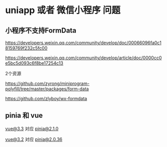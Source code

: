 # uniapp 或者 微信小程序 问题

## 小程序不支持FormData

<https://developers.weixin.qq.com/community/develop/doc/00066096fa0c18159769f232c5fc00>

<https://developers.weixin.qq.com/community/develop/article/doc/0000cc0e5bc5d093c6f8be17254c13>

2个资源

<https://github.com/zyrong/miniprogram-polyfill/tree/master/packages/form-data>

<https://github.com/zlyboy/wx-formdata>

## pinia 和 vue

vue@3.3 对应 pinia@2.1.0

vue@3.2 对应 pinia@2.0.36
